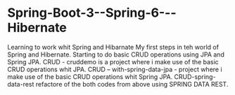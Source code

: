 # Spring-Boot-3--Spring-6---Hibernate
 Learning to work whit Spring and Hibarnate
My first steps in teh world of Spring and Hibernate.
Starting to do basic CRUD operations using JPA and Spring JPA.
CRUD - cruddemo is a project where i make use of the basic CRUD operations whit JPA.
CRUD – with-spring-data-jpa - project where i make use of the basic 
CRUD operations whit Spring JPA.
CRUD-spring-data-rest refactore of the both codes from above using SPRING DATA REST.
